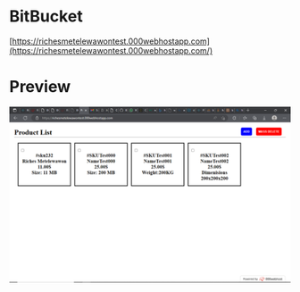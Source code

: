 # BitBucket

[https://richesmetelewawontest.000webhostapp.com](https://richesmetelewawontest.000webhostapp.com/)

# Preview

![alt text](product.png)
